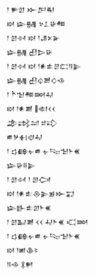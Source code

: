 <div class='block'>
<div class='line'>𒁹 𒊓𒇻 𒁍𒂅𒊑</div>
<div class='line'>𒊭 𒇽𒉆 𒆳𒁇𒄩𒍣</div>
<div class='line'>𒁹 𒇻𒀴 𒊭 𒁹𒂗𒉽𒅕</div>
<div class='line'>𒇽𒉆 𒌷𒆕𒄩</div>
<div class='line'>𒁹 𒇻𒀴 𒊭 𒁹𒀭𒉺𒆪𒀫𒀀𒉌</div>
<div class='line'>𒇽𒉆 𒌷𒌒𒍪𒄭𒈾</div>
<div class='line'>𒁹 𒋻𒈠𒍣𒇷𒄷</div>
<div class='line'>𒊭 𒁹𒀭𒋢 𒊕𒌋𒌋</div>
<div class='line'>𒂁𒃶𒁺 𒄑𒃾</div>
<div class='line'>𒌑𒃻𒈬𒋼𒄷</div>
<div class='line'>𒁹 𒌓𒂵𒉡𒌑 𒉡𒌫𒈠𒈨𒌍</div>
<div class='line'>𒇽𒄩𒍝𒉌</div>
<div class='line'>𒁹 𒇻𒀴 𒁹 𒇻𒉏</div>
<div class='line'>𒊭 𒁹𒀭𒉺𒁲𒉌𒂊𒁍𒍑</div>
<div class='line'>𒇽𒃲𒉺𒇻𒈨𒌍</div>
<div class='line'>𒁹 𒇻𒆏𒋢 𒌋𒌋 𒄷𒈨𒌍 𒄣𒇷</div>
<div class='line'>𒁹 𒌓𒂵𒉡𒌑 𒉡𒌫𒈠𒈨𒌍</div>
<div class='line'>𒊭 𒁹𒅖𒆠𒂟</div>
<div class='line'>𒀀𒈾 𒃽𒂍</div>
</div>